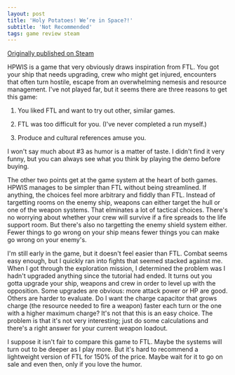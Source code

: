 ```yaml
---
layout: post
title: 'Holy Potatoes! We’re in Space?!'
subtitle: 'Not Recommended'
tags: game review steam
---
```


[Originally published on Steam](https://steamcommunity.com/id/jlericson/recommended/505730/)


 HPWIS is a game that very obviously draws inspiration from FTL. You got your ship that needs upgrading, crew who might get injured, encounters that often turn hostile, escape from an overwhelming nemesis and resource management. I've not played far, but it seems there are three reasons to get this game:
 

 

 1. You liked FTL and want to try out other, similar games.
 

 

 2. FTL was too difficult for you. (I've never completed a run myself.)
 

 

 3. Produce and cultural references amuse you.
 

 

 I won't say much about #3 as humor is a matter of taste. I didn't find it very funny, but you can always see what you think by playing the demo before buying.
 

 

 The other two points get at the game system at the heart of both games. HPWIS manages to be simpler than FTL without being streamlined. If anything, the choices feel more arbitrary and fiddly than FTL. Instead of targetting rooms on the enemy ship, weapons can either target the hull or one of the weapon systems. That elminates a lot of tactical choices. There's no worrying about whether your crew will survive if a fire spreads to the life support room. But there's also no targetting the enemy shield system either. Fewer things to go wrong on your ship means fewer things you can make go wrong on your enemy's.
 

 

 I'm still early in the game, but it doesn't feel easier than FTL. Combat seems easy enough, but I quickly ran into fights that seemed stacked against me. When I got through the exploration mission, I determined the problem was I hadn't upgraded anything since the tutorial had ended. It turns out you gotta upgrade your ship, weapons and crew in order to level up with the opposition. Some upgrades are obvious: more attack power or HP are good. Others are harder to evaluate. Do I want the charge capacitor that grows charge (the resource needed to fire a weapon) faster each turn or the one with a higher maximum charge? It's not that this is an easy choice. The problem is that it's not very interesting; just do some calculations and there's a right answer for your current weapon loadout.
 

 

 I suppose it isn't fair to compare this game to FTL. Maybe the systems will turn out to be deeper as I play more. But it's hard to recommend a lightweight version of FTL for 150% of the price. Maybe wait for it to go on sale and even then, only if you love the humor.
